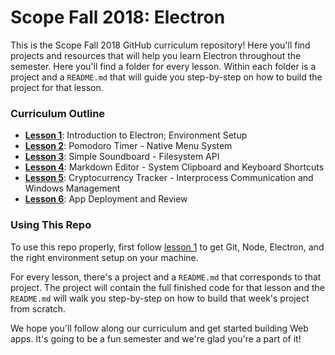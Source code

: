 # Scope Fall 2018: Electron

This is the Scope Fall 2018 GitHub curriculum repository! Here you'll find projects and resources that will help you learn Electron throughout the semester. Here you'll find a folder for every lesson. Within each folder is a project and a `README.md` that will guide you step-by-step on how to build the project for that lesson.

### Curriculum Outline
* [**Lesson 1**](lesson-1): Introduction to Electron; Environment Setup
* [**Lesson 2**](lesson-2): Pomodoro Timer - Native Menu System
* [**Lesson 3**](lesson-3): Simple Soundboard - Filesystem API
* [**Lesson 4**](lesson-4): Markdown Editor - System Clipboard and Keyboard Shortcuts
* [**Lesson 5**](lesson-5): Cryptocurrency Tracker - Interprocess Communication and Windows Management
* [**Lesson 6**](lesson-6): App Deployment and Review

### Using This Repo
To use this repo properly, first follow [lesson 1](lesson-1/README.md) to get Git, Node, Electron, and the right environment setup on your machine.

For every lesson, there's a project and a `README.md` that corresponds to that project. The project will contain the full finished code for that lesson and the `README.md` will walk you step-by-step on how to build that week's project from scratch.

We hope you'll follow along our curriculum and get started building Web apps. It's going to be a fun semester and we're glad you're a part of it!
